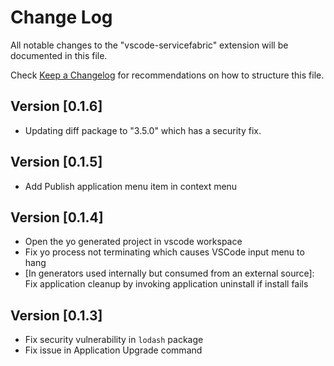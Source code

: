 # Change Log
All notable changes to the "vscode-servicefabric" extension will be documented in this file.

Check [Keep a Changelog](http://keepachangelog.com/) for recommendations on how to structure this file.

## Version [0.1.6]
- Updating diff package to "3.5.0" which has a security fix.

## Version [0.1.5]
- Add Publish application menu item in context menu

## Version [0.1.4]
- Open the yo generated project in vscode workspace
- Fix yo process not terminating which causes VSCode input menu to hang
- [In generators used internally but consumed from an external source]: Fix application cleanup by invoking application uninstall if install fails

## Version [0.1.3]
- Fix security vulnerability in `lodash` package
- Fix issue in Application Upgrade command